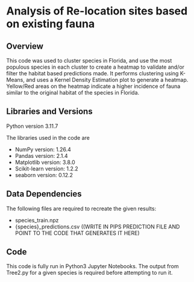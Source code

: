 # Analysis of Re-location sites based on existing fauna 

## Overview

This code was used to cluster species in Florida, and use the most populous species in each cluster to create a heatmap to validate and/or filter the habitat based predictions made. It performs clustering using K-Means, and uses a Kernel Density Estimation plot to generate a heatmap. Yellow/Red areas on the heatmap indicate a higher incidence of fauna similar to the original habitat of the species in Florida.

## Libraries and Versions 

Python version 3.11.7

The libraries used in the code are
- NumPy version: 1.26.4
- Pandas version: 2.1.4
- Matplotlib version: 3.8.0
- Scikit-learn version: 1.2.2
- seaborn version: 0.12.2
  
## Data Dependencies 

The following files are required to recreate the given results: 
- species_train.npz
- {species}_predictions.csv ((WRITE IN PIPS PREDICTION FILE AND POINT TO THE CODE THAT GENERATES IT HERE)

## Code

This code is fully run in Python3 Jupyter Notebooks. The output from Tree2.py for a given species is required before attempting to run it. 
